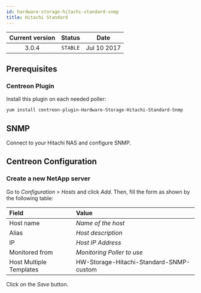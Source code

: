 ```yaml
---
id: hardware-storage-hitachi-standard-snmp
title: Hitachi Standard
---
```


| Current version | Status | Date |
| :-: | :-: | :-: |
| 3.0.4 | `STABLE` | Jul 10 2017 |

## Prerequisites

### Centreon Plugin

Install this plugin on each needed poller:

``` shell
yum install centreon-plugin-Hardware-Storage-Hitachi-Standard-Snmp
```

## SNMP

Connect to your Hitachi NAS and configure SNMP.

## Centreon Configuration

### Create a new NetApp server

Go to *Configuration \> Hosts* and click *Add*. Then, fill the form as shown by
the following table:

| Field                   | Value                                   |
| :---------------------- | :-------------------------------------- |
| Host name               | *Name of the host*                      |
| Alias                   | *Host description*                      |
| IP                      | *Host IP Address*                       |
| Monitored from          | *Monitoring Poller to use*              |
| Host Multiple Templates | HW-Storage-Hitachi-Standard-SNMP-custom |

Click on the *Save* button.

